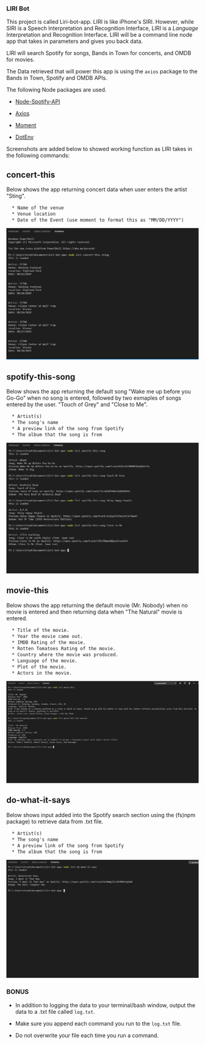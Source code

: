 
### LIRI Bot

This project is called Liri-bot-app. LIRI is like iPhone's SIRI. However, while SIRI is a Speech Interpretation and Recognition Interface, LIRI is a _Language_ Interpretation and Recognition Interface. LIRI will be a command line node app that takes in parameters and gives you back data.

LIRI will search Spotify for songs, Bands in Town for concerts, and OMDB for movies.

The Data retrieved that will power this app is using the `axios` package to the Bands in Town, Spotify and OMDB APIs. 

The following Node packages are used.

   * [Node-Spotify-API](https://www.npmjs.com/package/node-spotify-api)

   * [Axios](https://www.npmjs.com/package/axios)

   * [Moment](https://www.npmjs.com/package/moment)

   * [DotEnv](https://www.npmjs.com/package/dotenv)
   

Screenshots are added below to showed working function as LIRI takes in the following commands:

 ##  concert-this
   
Below shows the app returning concert data when user enters the artist "Sting".

      * Name of the venue
      * Venue location
      * Date of the Event (use moment to format this as "MM/DD/YYYY")
         
![](images/concertSting.JPG)
   
  ## spotify-this-song
   
Below shows the app returning the default song "Wake me up before you Go-Go" when no song is entered, followed by two exmaples of songs entered by the user.  "Touch of Grey" and "Close to Me".

      * Artist(s)
      * The song's name
      * A preview link of the song from Spotify
      * The album that the song is from

  ![](images/spotifyAll.JPG)

   ## movie-this
   
Below shows the app returning the default movie (Mr. Nobody) when no movie is entered and then returning data when "The Natural" movie is entered.

      * Title of the movie.
      * Year the movie came out.
      * IMDB Rating of the movie.
      * Rotten Tomatoes Rating of the movie.
      * Country where the movie was produced.
      * Language of the movie.
      * Plot of the movie.
      * Actors in the movie.

  ![](images/MovieThis.JPG)

   ## do-what-it-says
   
 Below shows input added into the Spotify search section using the (fs)npm package) to retrieve data from .txt file.
 
      * Artist(s)
      * The song's name
      * A preview link of the song from Spotify
      * The album that the song is from

   ![](images/do-what-it-says.JPG)



### BONUS

* In addition to logging the data to your terminal/bash window, output the data to a .txt file called `log.txt`.

* Make sure you append each command you run to the `log.txt` file. 

* Do not overwrite your file each time you run a command.





